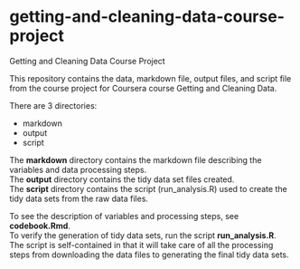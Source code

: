 # getting-and-cleaning-data-course-project
Getting and Cleaning Data Course Project

This repository contains the data, markdown file, output files, and script file from the course project for Coursera course Getting and Cleaning Data.

There are 3 directories:
- markdown
- output
- script

The **markdown** directory contains the markdown file describing the variables and data processing steps.<br/>
The **output** directory contains the tidy data set files created.<br/>
The **script** directory contains the script (run_analysis.R) used to create the tidy data sets from the raw data files.<br/>

To see the description of variables and processing steps, see **codebook.Rmd**.<br/>
To verify the generation of tidy data sets, run the script **run_analysis.R**.<br/>
The script is self-contained in that it will take care of all the processing steps from downloading the data files to generating the final tidy data sets.
